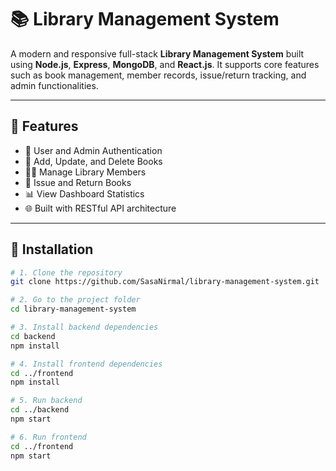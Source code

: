 # 📚 Library Management System

A modern and responsive full-stack **Library Management System** built using **Node.js**, **Express**, **MongoDB**, and **React.js**. It supports core features such as book management, member records, issue/return tracking, and admin functionalities.

---

## 🚀 Features

- 🔐 User and Admin Authentication
- 📖 Add, Update, and Delete Books
- 🧑‍💼 Manage Library Members
- 🔁 Issue and Return Books
- 📊 View Dashboard Statistics
- 🌐 Built with RESTful API architecture

---

## 🧪 Installation

```bash
# 1. Clone the repository
git clone https://github.com/SasaNirmal/library-management-system.git

# 2. Go to the project folder
cd library-management-system

# 3. Install backend dependencies
cd backend
npm install

# 4. Install frontend dependencies
cd ../frontend
npm install

# 5. Run backend
cd ../backend
npm start

# 6. Run frontend
cd ../frontend
npm start
